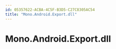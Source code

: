 ```yaml
---
id: 05357622-ACBA-4C5F-B3D5-C27C8305AC54
title: "Mono.Android.Export.dll"
---
```


# Mono.Android.Export.dll
